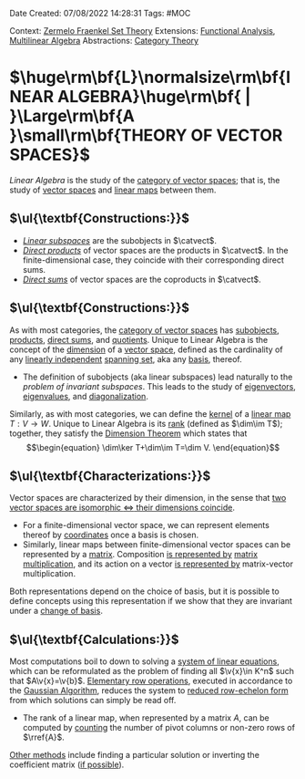 <div class="topSpace"></div>

Date Created: 07/08/2022 14:28:31
Tags: #MOC

Context: [Zermelo Fraenkel Set Theory](obsidian://open?file=Zermelo%20Fraenkel%20Set%20Theory.md)
Extensions: [Functional Analysis](obsidian://open?file=Functional%20Analysis.md), [Multilinear Algebra](obsidian://open?file=Multilinear%20Algebra.md)
Abstractions: [Category Theory](obsidian://open?file=Category%20Theory.md)

# $\huge\rm\bf{L}\normalsize\rm\bf{INEAR ALGEBRA}\huge\rm\bf{ | }\Large\rm\bf{A }\small\rm\bf{THEORY OF VECTOR SPACES}$

_Linear Algebra_ is the study of the [category of vector spaces](obsidian://open?file=Category%20of%20Vector%20Spaces.md); that is, the study of [vector spaces](obsidian://open?file=Vector%20Space.md) and [linear maps](obsidian://open?file=Linear%20Map.md) between them.

## $\ul{\textbf{Constructions:}}$

* _[Linear subspaces](obsidian://open?file=Linear%20Subspace.md)_ are the subobjects in $\catvect$.
* _[Direct products](obsidian://open?file=Direct%20Product%20(Vector%20Space).md)_ of vector spaces are the products in $\catvect$. In the finite-dimensional case, they coincide with their corresponding direct sums.
* _[Direct sums](obsidian://open?file=Internal%20Direct%20Sum%20(Linear%20Algebra).md)_ of vector spaces are the coproducts in $\catvect$.

## $\ul{\textbf{Constructions:}}$

As with most categories, the [category of vector spaces](obsidian://open?file=Category%20of%20Vector%20Spaces.md) has [subobjects](obsidian://open?file=Linear%20Subspace.md), [products](obsidian://open?file=Direct%20Product%20(Vector%20Space)), [direct sums](obsidian://open?file=Internal%20Direct%20Sum%20(Linear%20Algebra).md), and [quotients](obsidian://open?file=). Unique to Linear Algebra is the concept of the [dimension](obsidian://open?file=Dimension%20(Linear%20Algebra).md) of a [vector space](obsidian://open?file=Vector%20Space.md), defined as the cardinality of any [linearly independent](obsidian://open?file=Linear%20Independence.md) [spanning set](obsidian://open?file=Spanning%20Set.md), aka any [basis](obsidian://open?file=Hamel%20Basis.md), thereof.
* The definition of subobjects (aka linear subspaces) lead naturally to the _problem of invariant subspaces_. This leads to the study of [eigenvectors](obsidian://open?file=Eigenvector.md), [eigenvalues](obsidian://open?file=Eigenvalue.md), and [diagonalization](obsidian://open?file=Diagonalizable%20Operator%20slash%20Matrix.md).

Similarly, as with most categories, we can define the [kernel](obsidian://open?file=Kernel;%20Null%20Space.md) of a [linear map](obsidian://open?file=Linear%20Map.md) $T:V\to W$. Unique to Linear Algebra is its [rank](obsidian://open?file=Rank.md) (defined as $\dim\im T$); together, they satisfy the [Dimension Theorem](obsidian://open?file=Dimension%20Theorem.md) which states that
$$\begin{equation}
    \dim\ker T+\dim\im T=\dim V.
\end{equation}$$

## $\ul{\textbf{Characterizations:}}$

Vector spaces are characterized by their dimension, in the sense that [two vector spaces are isomorphic $\Leftrightarrow$ their dimensions coincide](obsidian://open?file=Linearly%20isomorphic%20iff%20dimensions%20coincide%20(finite-dim.).md).
* For a finite-dimensional vector space, we can represent elements thereof by [coordinates](obsidian://open?file=Coordinate%20Representation%20of%20Finite-dim.%20Vector%20Spaces.md) once a basis is chosen.
* Similarly, linear maps between finite-dimensional vector spaces can be represented by a [matrix](obsidian://open?file=Matrix.md). Composition [is represented by](obsidian://open?file=Composition%20of%20linear%20maps%20repr%20under%20basis%20matrix%20product%20of%20representations.md) [matrix multiplication](obsidian://open?file=Matrix%20Multiplication.md), and its action on a vector [is represented by](obsidian://open?file=Action%20of%20linear%20map%20repr%20under%20basis%20left-multiplication%20of%20matrix%20representation.md) matrix-vector multiplication.

Both representations depend on the choice of basis, but it is possible to define concepts using this representation if we show that they are invariant under a [change of basis](obsidian://open?file=Basis%20Transition%20Map;%20Change%20of%20Basis%20Matrix.md).

## $\ul{\textbf{Calculations:}}$

Most computations boil to down to solving a [system of linear equations](obsidian://open?file=Linear%20System%20of%20Equations.md), which can be reformulated as the problem of finding all $\v{x}\in K^n$ such that $A\v{x}=\v{b}$. [Elementary row operations](obsidian://open?file=Elementary%20Matrices%20and%20Operations.md), executed in accordance to the [Gaussian Algorithm](obsidian://open?file=Gaussian%20Algorithm.md), reduces the system to [reduced row-echelon form](obsidian://open?file=Reduced%20Row-echelon%20Matrix.md) from which solutions can simply be read off.
* The rank of a linear map, when represented by a matrix $A$, can be computed by [counting](obsidian://open?file=Rank%20of%20matrix%20in%20RREF%20is%20number%20of%20pivot%20columns%20of%20non-zero%20rows.md) the number of pivot columns or non-zero rows of $\rref{A}$.

[Other methods](obsidian://open?file=Solutions%20of%20linear%20system%20of%20equations.md) include finding a particular solution or inverting the coefficient matrix ([if possible](obsidian://open?file=Matrix%20Invertibility%20Theorem.md)).
